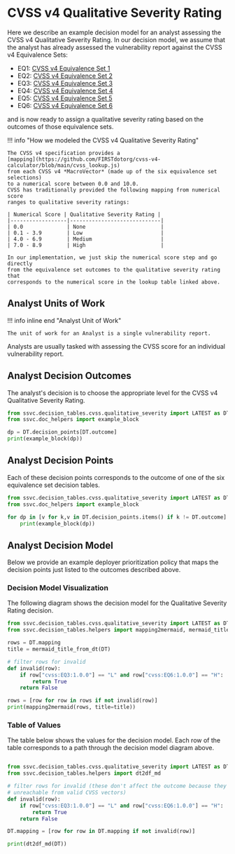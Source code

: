 # CVSS v4  Qualitative Severity Rating

Here we describe an example decision model for an analyst assessing the CVSS v4
Qualitative Severity Rating. 
In our decision model, we assume that the analyst has already assessed the 
vulnerability report against the CVSS v4 Equivalence Sets:

- EQ1: [CVSS v4 Equivalence Set 1](eq1.md)
- EQ2: [CVSS v4 Equivalence Set 2](eq2.md)
- EQ3: [CVSS v4 Equivalence Set 3](eq3.md)
- EQ4: [CVSS v4 Equivalence Set 4](eq4.md)
- EQ5: [CVSS v4 Equivalence Set 5](eq5.md)
- EQ6: [CVSS v4 Equivalence Set 6](eq6.md)

and is now ready to assign a qualitative severity rating based on the outcomes 
of those equivalence sets.

!!! info "How we modeled the CVSS v4 Qualitative Severity Rating"

    The CVSS v4 specification provides a 
    [mapping](https://github.com/FIRSTdotorg/cvss-v4-calculator/blob/main/cvss_lookup.js)
    from each CVSS v4 *MacroVector* (made up of the six equivalence set selections)
    to a numerical score between 0.0 and 10.0.
    CVSS has traditionally provided the following mapping from numerical score
    ranges to qualitative severity ratings:

    | Numerical Score | Qualitative Severity Rating |
    |------------------|-----------------------------|
    | 0.0              | None                        |
    | 0.1 - 3.9        | Low                         |
    | 4.0 - 6.9        | Medium                      |
    | 7.0 - 8.9        | High                        |

    In our implementation, we just skip the numerical score step and go directly
    from the equivalence set outcomes to the qualitative severity rating that
    corresponds to the numerical score in the lookup table linked above.

## Analyst Units of Work

!!! info inline end "Analyst Unit of Work"

    The unit of work for an Analyst is a single vulnerability report.

Analysts are usually tasked with assessing the CVSS score for an individual
vulnerability report. 

## Analyst Decision Outcomes
    
The analyst's decision is to choose the appropriate level for the CVSS v4 Qualitative Severity Rating.

```python exec="true" idprefix=""
from ssvc.decision_tables.cvss.qualitative_severity import LATEST as DT
from ssvc.doc_helpers import example_block

dp = DT.decision_points[DT.outcome]
print(example_block(dp))
```

## Analyst Decision Points

Each of these decision points corresponds to the outcome of one of the six equivalence set
decision tables.

```python exec="true" idprefix=""
from ssvc.decision_tables.cvss.qualitative_severity import LATEST as DT
from ssvc.doc_helpers import example_block

for dp in [v for k,v in DT.decision_points.items() if k != DT.outcome]:
    print(example_block(dp))
```

## Analyst Decision Model

Below we provide an example deployer prioritization policy that maps the decision points just listed to the outcomes described above.

### Decision Model Visualization

The following diagram shows the decision model for the Qualitative Severity Rating decision.

```python exec="true" idprefix=""
from ssvc.decision_tables.cvss.qualitative_severity import LATEST as DT
from ssvc.decision_tables.helpers import mapping2mermaid, mermaid_title_from_dt

rows = DT.mapping
title = mermaid_title_from_dt(DT)

# filter rows for invalid
def invalid(row):
    if row["cvss:EQ3:1.0.0"] == "L" and row["cvss:EQ6:1.0.0"] == "H":
        return True
    return False

rows = [row for row in rows if not invalid(row)]
print(mapping2mermaid(rows, title=title))
```


### Table of Values

The table below shows the values for the decision model.
Each row of the table corresponds to a path through the decision model diagram above.


```python exec="true" idprefix=""

from ssvc.decision_tables.cvss.qualitative_severity import LATEST as DT
from ssvc.decision_tables.helpers import dt2df_md

# filter rows for invalid (these don't affect the outcome because they're
# unreachable from valid CVSS vectors)
def invalid(row):
    if row["cvss:EQ3:1.0.0"] == "L" and row["cvss:EQ6:1.0.0"] == "H":
        return True
    return False

DT.mapping = [row for row in DT.mapping if not invalid(row)]

print(dt2df_md(DT))
```
